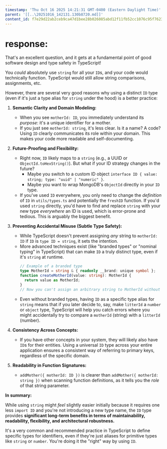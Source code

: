 ```yaml
---
timestamp: 'Thu Oct 16 2025 14:21:31 GMT-0400 (Eastern Daylight Time)'
parent: '[[..\20251016_142131.130b8720.md]]'
content_id: f7e29d22ab2ceb9ca47d1bee28b026085abd12f11fb52cc1076c95f76238d313
---
```


# response:

That's an excellent question, and it gets at a fundamental point of good software design and type safety in TypeScript!

You *could* absolutely use `string` for all your `ID`s, and your code would technically function. TypeScript would still allow string comparisons, assignments, etc.

However, there are several very good reasons why using a distinct `ID` type (even if it's just a type alias for `string` under the hood) is a better practice:

1. **Semantic Clarity and Domain Modeling:**
   * When you see `motherId: ID`, you immediately understand its *purpose*: it's a unique identifier for a mother.
   * If you just see `motherId: string`, it's less clear. Is it a name? A code? Using `ID` clearly communicates its role within your domain. This makes your code more readable and self-documenting.

2. **Future-Proofing and Flexibility:**
   * Right now, `ID` likely maps to a `string` (e.g., a UUID or `ObjectId.toHexString()`). But what if your ID strategy changes in the future?
     * Maybe you switch to a custom ID object `interface ID { value: string; type: "uuid" | "numeric" }`.
     * Maybe you want to wrap MongoDB's `ObjectId` directly in your `ID` type.
   * If you've used `ID` everywhere, you only need to change the *definition* of `ID` in `utils/types.ts` and potentially the `freshID` function. If you'd used `string` directly, you'd have to find and replace `string` with your new type *everywhere* an ID is used, which is error-prone and tedious. This is arguably the biggest benefit.

3. **Preventing Accidental Misuse (Subtle Type Safety):**
   * While TypeScript doesn't prevent assigning *any* string to `motherId: ID` if `ID` is `type ID = string`, it sets the intention.
   * More advanced techniques exist (like "branded types" or "nominal typing" in TypeScript) that can make `ID` a truly distinct type, even if it's `string` at runtime.
     ```typescript
     // Example of a branded type
     type MotherId = string & { readonly __brand: unique symbol };
     function createMotherId(value: string): MotherId {
       return value as MotherId;
     }
     // Now you can't assign an arbitrary string to MotherId without casting
     ```
   * Even without branded types, having `ID` as a specific type alias for `string` means that if you later decide to, say, make `litterId` a `number` or `object` type, TypeScript will help you catch errors where you might accidentally try to compare a `motherId` (string) with a `litterId` (number).

4. **Consistency Across Concepts:**
   * If you have other concepts in your system, they will likely also have `ID`s for their entities. Using a universal `ID` type across your entire application ensures a consistent way of referring to primary keys, regardless of the specific domain.

5. **Readability in Function Signatures:**
   * `addMother({ motherId: ID })` is clearer than `addMother({ motherId: string })` when scanning function definitions, as it tells you the *role* of that string parameter.

**In summary:**

While using `string` might *feel* slightly easier initially because it requires one less `import ID` and you're not introducing a new type name, the `ID` type provides **significant long-term benefits in terms of maintainability, readability, flexibility, and architectural robustness.**

It's a very common and recommended practice in TypeScript to define specific types for identifiers, even if they're just aliases for primitive types like `string` or `number`. You're doing it the "right" way by using `ID`.
